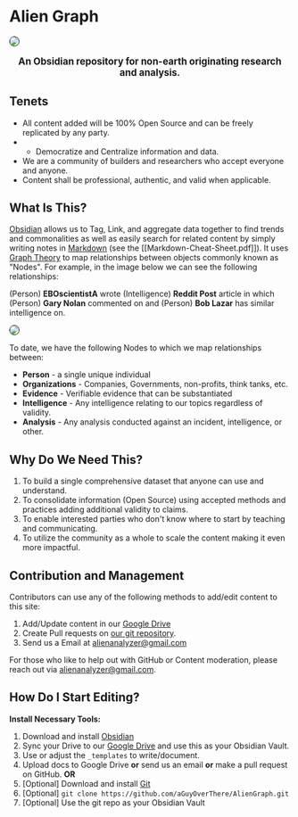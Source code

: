 # Alien Graph

<img src="https://publish-01.obsidian.md/access/1c31a6f93f82a49b0a9eb31193d6cdec/_images/site_image_2.png" style="border:1px solid #000000; border-radius: 10px">

<center>
<strong>
<p style="font-size:120%">
An Obsidian repository for non-earth originating research and analysis.
</p>
</strong>
</center>

## Tenets

- All content added will be 100% Open Source and can be freely replicated by any party.
- - Democratize and Centralize information and data. 
- We are a community of builders and researchers who accept everyone and anyone.
- Content shall be professional, authentic, and valid when applicable. 


## What Is This?

[Obsidian](https://obsidian.md/) allows us to Tag, Link, and aggregate data together to find trends and commonalities as well as easily search for related content by simply writing notes in [Markdown](https://www.markdownguide.org/cheat-sheet/) (see the [[Markdown-Cheat-Sheet.pdf]]). It uses [Graph Theory](https://en.wikipedia.org/wiki/Graph_theory) to map relationships between objects commonly known as "Nodes". For example, in the image below we can see the following relationships:

(Person) **EBOscientistA** wrote (Intelligence) **Reddit Post** article in which (Person) **Gary Nolan** commented on and (Person) **Bob Lazar** has similar intelligence on. 

<img src="https://publish-01.obsidian.md/access/1c31a6f93f82a49b0a9eb31193d6cdec/_images/graph.png" style="border:1px solid #000000; border-radius: 10px">

To date, we have the following Nodes to which we map relationships between:

- **Person** - a single unique individual
- **Organizations** - Companies, Governments, non-profits, think tanks, etc. 
- **Evidence** - Verifiable evidence that can be substantiated
- **Intelligence** - Any intelligence relating to our topics regardless of validity.
- **Analysis** - Any analysis conducted against an incident, intelligence, or other.



## Why Do We Need This?

1. To build a single comprehensive dataset that anyone can use and understand.
2. To consolidate information (Open Source) using accepted methods and practices adding additional validity to claims.
3. To enable interested parties who don't know where to start by teaching and communicating.
4. To utilize the community as a whole to scale the content making it even more impactful.



## Contribution and Management

Contributors can use any of the following methods to add/edit content to this site:

1. Add/Update content in our [Google Drive](https://drive.google.com/drive/folders/1rW9VIYTgfVLnhr4b3WvdblpY69D5JeVQ?usp=sharing)
2. Create Pull requests on  [our git repository](https://github.com/aGuyOverThere/AlienGraph).
3. Send us a Email at alienanalyzer@gmail.com

For those who like to help out with GitHub or Content moderation, please reach out via alienanalyzer@gmail.com. 


## How Do I Start Editing?

**Install Necessary Tools:**
1. Download and install [Obsidian](https://obsidian.md/)
2. Sync your Drive to our  [Google Drive](https://drive.google.com/drive/folders/1rW9VIYTgfVLnhr4b3WvdblpY69D5JeVQ?usp=sharing) and use this as your Obsidian Vault.
3. Use or adjust the `_templates` to write/document.
4. Upload docs to Google Drive **or** send us an email **or** make a pull request on GitHub.
**OR**
1. [Optional] Download and install [Git](https://github.com/git-guides/install-git)
2. [Optional] `git clone https://github.com/aGuyOverThere/AlienGraph.git`
3. [Optional] Use the git repo as your Obsidian Vault

